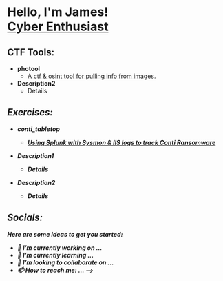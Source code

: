 <h1>Hello, I'm James! <br/><a href="https://github.com/jamesryla">Cyber Enthusiast</a>

<h2>CTF Tools:</h2>

- <b>photool</b>
  - [A ctf & osint tool for pulling info from images.](https://github.com/jamesryla/photool)
- <b>Description2</b>
  - Details <b><i>

<h2>Exercises:</h2>

- <b>conti_tabletop</b>
  - [Using Splunk with Sysmon & IIS logs to track Conti Ransomware](https://github.com/jamesryla/conti_tabletop) 

- <b>Description1</b>
  - Details
- <b>Description2</b>
  - Details <b><i>

<h2> Socials:</h2>

Here are some ideas to get you started:

- 🔭 I’m currently working on ...
- 🌱 I’m currently learning ...
- 👯 I’m looking to collaborate on ...
- 📫 How to reach me: ...
-->
